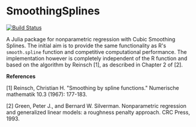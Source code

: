 # SmoothingSplines

[![Build Status](https://travis-ci.org/nignatiadis/SmoothingSplines.jl.svg?branch=master)](https://travis-ci.org/nignatiadis/SmoothingSplines.jl)

A Julia package for nonparametric regression with Cubic Smoothing Splines. The initial aim is to provide the same functionality as R's `smooth.spline` function and competitive computational performance. The implementation however is completely independent of the R function and based on the algorithm by Reinsch [1], as described in Chapter 2 of [2].



**References**

[1] Reinsch, Christian H. "Smoothing by spline functions." Numerische mathematik 10.3 (1967): 177-183.

[2] Green, Peter J., and Bernard W. Silverman. Nonparametric regression and generalized linear models: a roughness penalty approach. CRC Press, 1993.
